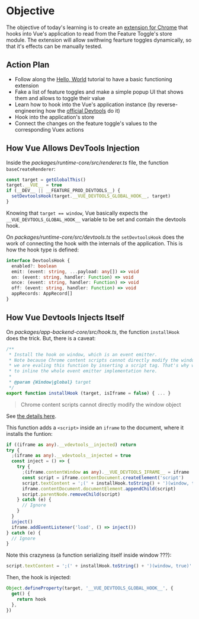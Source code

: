 # Objective

The objective of today's learning is to create an [extension for Chrome](https://developer.chrome.com/docs/extensions/mv3/) that hooks into Vue's application to read from the Feature Toggle's store module.
The extension will allow swithwing fearture toggles dynamically, so that it's effects can be manually tested.

## Action Plan

- Follow along the [Hello, World](https://developer.chrome.com/docs/extensions/mv3/getstarted/) tutorial to have a basic functioning extension
- Fake a list of feature toggles and make a simple popup UI that shows them and allows to toggle their value
- Learn how to hook into the Vue's application instance (by reverse-engineering how the [official Devtools](https://github.com/vuejs/devtools) do it)
- Hook into the application's store
- Connect the changes on the feature toggle's values to the corresponding Vuex actions

## How Vue Allows DevTools Injection

Inside the _packages/runtime-core/src/renderer.ts_ file, the function `baseCreateRenderer`:

```ts
const target = getGlobalThis()
target.__VUE__ = true
if (__DEV__ || __FEATURE_PROD_DEVTOOLS__) {
  setDevtoolsHook(target.__VUE_DEVTOOLS_GLOBAL_HOOK__, target)
}
```

Knowing that `target == window`, Vue basically expects the `__VUE_DEVTOOLS_GLOBAL_HOOK__` variable to be set and contain the devtools hook.

On _packages/runtime-core/src/devtools.ts_ the `setDevtoolsHook` does the work of connecting the hook with the internals of the application.
This is how the hook type is defined:

```ts
interface DevtoolsHook {
  enabled?: boolean
  emit: (event: string, ...payload: any[]) => void
  on: (event: string, handler: Function) => void
  once: (event: string, handler: Function) => void
  off: (event: string, handler: Function) => void
  appRecords: AppRecord[]
}
```

## How Vue Devtools Injects Itself

On _packages/app-backend-core/src/hook.ts_, the function `installHook` does the trick.
But, there is a caveat:

```ts
/**
 * Install the hook on window, which is an event emitter.
 * Note because Chrome content scripts cannot directly modify the window object,
 * we are evaling this function by inserting a script tag. That's why we have
 * to inline the whole event emitter implementation here.
 *
 * @param {Window|global} target
 */
export function installHook (target, isIframe = false) { ... }
```

> Chrome content scripts cannot directly modify the window object

See [the details here](https://github.com/vuejs/devtools/blob/main/packages/app-backend-core/src/hook.ts).

This function adds a `<script>` inside an `iframe` to the document, where it installs the funtion:

```ts
if ((iframe as any).__vdevtools__injected) return
try {
  ;(iframe as any).__vdevtools__injected = true
  const inject = () => {
    try {
      ;(iframe.contentWindow as any).__VUE_DEVTOOLS_IFRAME__ = iframe
      const script = iframe.contentDocument.createElement('script')
      script.textContent = ';(' + installHook.toString() + ')(window, true)'
      iframe.contentDocument.documentElement.appendChild(script)
      script.parentNode.removeChild(script)
    } catch (e) {
      // Ignore
    }
  }
  inject()
  iframe.addEventListener('load', () => inject())
} catch (e) {
  // Ignore
}
```

Note this crazyness (a function serializing itself inside window ???):

```ts
script.textContent = ';(' + installHook.toString() + ')(window, true)'
```

Then, the hook is injected:

```ts
Object.defineProperty(target, '__VUE_DEVTOOLS_GLOBAL_HOOK__', {
  get() {
    return hook
  },
})
```
